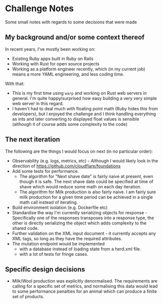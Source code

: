 # Challenge Notes

Some small notes with regards to some decisions that were made

## My background and/or some context thereof

In recent years, I've mostly been working on:

- Existing Ruby apps built in Ruby on Rails
- Working with Rust for open source projects
- Working as a platform engineer recently, which (in my current job) means a
  more YAML engineering, and less coding time.

With that:

- This is my first time using `warp` and working on Rust web servers in general.
  I'm quite happy/surprised how easy building a very very simple web server in
  this regard.
- I haven't had to deal much with floating point math (Ruby hides this from
  developers), but I enjoyed the challenge and I think handling everything as
  ints and later converting to displayed float values is sensible (although it
  of course adds some complexity to the code)

## The next iteration

The following are the things I would focus on next (in no particular order):

- Observability (e.g. logs, metrics, etc) - Although I would likely look in the
  direction of https://github.com/cloudflare/foundations
- Add some tests for performance.
  - The algorithm for "Next shave date" is fairly naive at present, even though
    it is safe. The next shave date could be specified at time of shave which
    would reduce some math on each day iteration.
  - The algorithm for Milk production is also fairly naive. I am fairly sure
    milk production for a given time period can be achieved in a single math
    call instead of iterating.
- Build environment isolation (e.g. Dockerfile etc)
- Standardise the way I'm currently serializing objects for response -
  Specifically one of the responses transposes into a response type, the other
  is directly serializing the object which adds complexity to the shared code.
- Further validation on the XML input document - it currently accepts any XML
  tags, so long as they have the required attributes.
- The mutation endpoint would be implemented
  - with a database instead of loading state from a herd.xml file.
  - with a lot of tests for fringe cases.

## Specific design decisions

- Milk/Wool production was explicitly denormalised. The requirements are
  calling for a specific set of metrics, and normalising this data would lead
  to some performance penalties for an animal which can produce a finite set of
  products.
